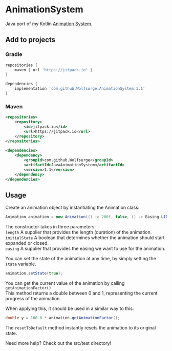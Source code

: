 # AnimationSystem
Java port of my Kotlin <a href = "https://github.com/Wolfsurge/AnimationSystem">Animation System</a>.

## Add to projects
### Gradle

```gradle
repositories {
    maven { url 'https://jitpack.io' }
}

dependencies {
    implementation 'com.github.Wolfsurge:AnimationSystem:1.1'
}
```

### Maven
```xml
<repositories>
    <repository>
        <id>jitpack.io</id>
        <url>https://jitpack.io</url>
    </repository>
</repositories>
  
<dependencies>
    <dependency>
        <groupId>com.github.Wolfsurge</groupId>
        <artifactId>JavaAnimationSystem</artifactId>
        <version>1.1</version>
    </dependency>
</dependencies>
```

## Usage
Create an animation object by instantiating the Animation class:

```java
Animation animation = new Animation(() -> 200f, false, () -> Easing.LINEAR);
```

The constructor takes in three parameters:<br>
`length` A supplier that provides the length (duration) of the animation.<br>
`initialState` A boolean that determines whether the animation should start expanded or closed.<br>
`easing` A supplier that provides the easing we want to use for the animation.

You can set the state of the animation at any time, by simply setting the `state` variable.<br>
```java
animation.setState(true);
```

You can get the current value of the animation by calling `getAnimationFactor()`<br>
This method returns a double between 0 and 1, representing the current progress of the animation.

When applying this, it should be used in a similar way to this:
```java
double y = 100.0 * animation.getAnimationFactor();
```

The `resetToDefault` method instantly resets the animation to its original state.

Need more help? Check out the src/test directory!